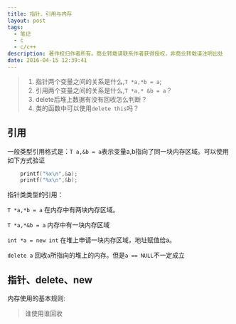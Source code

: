 ```yaml
---
title: 指针、引用与内存
layout: post
tags:
  - 笔记
  - c
  - c/c++
description: 著作权归作者所有。商业转载请联系作者获得授权，非商业转载请注明出处
date: 2016-04-15 12:39:41
---
```


> 1. 指针两个变量之间的关系是什么,`T *a,*b = a`;
> 1. 引用两个变量之间的关系是什么,`T *a,* &b = a`？
> 3. delete后堆上数据有没有回收怎么判断？
> 4. 类的函数中可以使用`delete this`吗？
> 


## 引用
一般类型引用格式是：`T a,&b = a`表示变量a,b指向了同一块内存区域。可以使用如下方式验证
```C
    printf("%x\n",&a);
    printf("%x\n",&b);
```


指针类类型的引用：

`T *a,*b = a` 在内存中有两块内存区域。

`T *a,*&b = a` 内存中有一块内存区域

`int *a = new int` 在堆上申请一块内存区域，地址赋值给a。

`delete a` 回收`a`所指向的堆上的内存。但是`a == NULL`不一定成立


<!-- 指针b是指针a的引用 -->




## 指针、delete、new


内存使用的基本规则:
>谁使用谁回收
